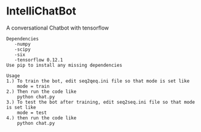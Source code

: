 # IntelliChatBot
A conversational Chatbot with tensorflow

    Dependencies
       -numpy
       -scipy
       -six
       -tensorflow 0.12.1
    Use pip to install any missing dependencies

    Usage
    1.) To train the bot, edit seq2qeq.ini file so that mode is set like
        mode = train
    2.) Then run the code like
        python chat.py
    3.) To test the bot after training, edit seq2seq.ini file so that mode is set like
        mode = test
    4.) then run the code like
        python chat.py
      
    

